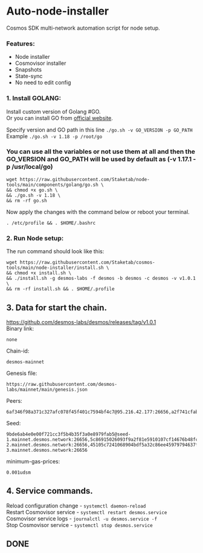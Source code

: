 # Auto-node-installer
Cosmos SDK multi-network automation script for node setup.  
### Features:  
- Node installer
- Cosmovisor installer
- Snapshots
- State-sync
- No need to edit config

### 1. Install GOLANG:
Install custom version of Golang #GO.  
Or you can install GO from [official website](https://golang.org/doc/install).  

Specify version and GO path in this line `./go.sh -v GO_VERSION -p GO_PATH`  
Example `./go.sh -v 1.18 -p /root/go`  

### You can use all the variables or not use them at all and then the GO_VERSION and GO_PATH will be used by default as (-v 1.17.1 -p /usr/local/go)  

```
wget https://raw.githubusercontent.com/Staketab/node-tools/main/components/golang/go.sh \
&& chmod +x go.sh \
&& ./go.sh -v 1.18 \
&& rm -rf go.sh
```
Now apply the changes with the command below or reboot your terminal.  
```
. /etc/profile && . $HOME/.bashrc
```

### 2. Run Node setup:
The run command should look like this:
```
wget https://raw.githubusercontent.com/Staketab/cosmos-tools/main/node-installer/install.sh \
&& chmod +x install.sh \
&& ./install.sh -g desmos-labs -f desmos -b desmos -c desmos -v v1.0.1 \
&& rm -rf install.sh && . $HOME/.profile
```

## 3. Data for start the chain. 
https://github.com/desmos-labs/desmos/releases/tag/v1.0.1  
Binary link:
```
none
```
Chain-id:
```
desmos-mainnet
```  
Genesis file:
```
https://raw.githubusercontent.com/desmos-labs/mainnet/main/genesis.json
```
Peers:
```
6af346f98a371c327afc078f45f401c7594bf4c7@95.216.42.177:26656,a2f741cfabd08d5393af119485202f5de8ccaaf8@136.243.5.13:26656,2cfcc59cc95139a35fe8afb6462af3d36e45c5ce@135.181.181.121:36656,fae2ffd80edc88ec47dac9346df53107ae1e4b7d@157.90.7.48:26656
```
Seed:
```
9bde6ab4e0e00f721cc3f5b4b35f3a0e8979fab5@seed-1.mainnet.desmos.network:26656,5c86915026093f9a2f81e5910107cf14676b48fc@seed-2.mainnet.desmos.network:26656,45105c7241068904bdf5a32c86ee45979794637f@seed-3.mainnet.desmos.network:26656
```
minimum-gas-prices:
```
0.001udsm
```

## 4. Service commands.
Reload configuration change - `systemctl daemon-reload`  
Restart Cosmovisor service - `systemctl restart desmos.service`  
Cosmovisor service logs - `journalctl -u desmos.service -f`  
Stop Cosmovisor service - `systemctl stop desmos.service`  

## DONE
